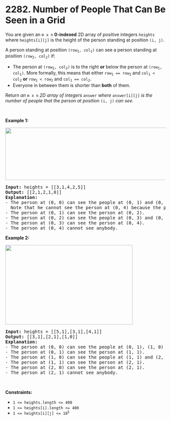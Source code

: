 # 2282. Number of People That Can Be Seen in a Grid

<p>You are given an <code>m x n</code> <strong>0-indexed</strong> 2D array of positive integers <code>heights</code> where <code>heights[i][j]</code> is the height of the person standing at position <code>(i, j)</code>.</p>

<p>A person standing at position <code>(row<sub>1</sub>, col<sub>1</sub>)</code> can see a person standing at position <code>(row<sub>2</sub>, col<sub>2</sub>)</code> if:</p>

<ul>
	<li>The person at <code>(row<sub>2</sub>, col<sub>2</sub>)</code> is to the right <strong>or</strong> below the person at <code>(row<sub>1</sub>, col<sub>1</sub>)</code>. More formally, this means that either <code>row<sub>1</sub> == row<sub>2</sub></code> and <code>col<sub>1</sub> &lt; col<sub>2</sub></code> <strong>or</strong> <code>row<sub>1</sub> &lt; row<sub>2</sub></code> and <code>col<sub>1</sub> == col<sub>2</sub></code>.</li>
	<li>Everyone in between them is shorter than <strong>both</strong> of them.</li>
</ul>

<p>Return<em> an </em><code>m x n</code><em> 2D array of integers </em><code>answer</code><em> where </em><code>answer[i][j]</code><em> is the number of people that the person at position </em><code>(i, j)</code><em> can see.</em></p>

<p>&nbsp;</p>
<p><strong class="example">Example 1:</strong></p>
<img src="https://assets.leetcode.com/uploads/2022/05/24/image-20220524180458-1.png" style="width: 700px; height: 164px;" />
<pre>
<strong>Input:</strong> heights = [[3,1,4,2,5]]
<strong>Output:</strong> [[2,1,2,1,0]]
<strong>Explanation:</strong>
- The person at (0, 0) can see the people at (0, 1) and (0, 2).
  Note that he cannot see the person at (0, 4) because the person at (0, 2) is taller than him.
- The person at (0, 1) can see the person at (0, 2).
- The person at (0, 2) can see the people at (0, 3) and (0, 4).
- The person at (0, 3) can see the person at (0, 4).
- The person at (0, 4) cannot see anybody.
</pre>

<p><strong class="example">Example 2:</strong></p>
<img src="https://assets.leetcode.com/uploads/2022/05/23/image-20220523113533-2.png" style="width: 400px; height: 249px;" />
<pre>
<strong>Input:</strong> heights = [[5,1],[3,1],[4,1]]
<strong>Output:</strong> [[3,1],[2,1],[1,0]]
<strong>Explanation:</strong>
- The person at (0, 0) can see the people at (0, 1), (1, 0) and (2, 0).
- The person at (0, 1) can see the person at (1, 1).
- The person at (1, 0) can see the people at (1, 1) and (2, 0).
- The person at (1, 1) can see the person at (2, 1).
- The person at (2, 0) can see the person at (2, 1).
- The person at (2, 1) cannot see anybody.
</pre>

<p>&nbsp;</p>
<p><strong>Constraints:</strong></p>

<ul>
	<li><code>1 &lt;= heights.length &lt;= 400</code></li>
	<li><code>1 &lt;= heights[i].length &lt;= 400</code></li>
	<li><code>1 &lt;= heights[i][j] &lt;= 10<sup>5</sup></code></li>
</ul>
